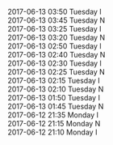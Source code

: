2017-06-13 03:50 Tuesday  I  
2017-06-13 03:45 Tuesday  N  
2017-06-13 03:25 Tuesday  I  
2017-06-13 03:20 Tuesday  N  
2017-06-13 02:50 Tuesday  I  
2017-06-13 02:40 Tuesday  N  
2017-06-13 02:30 Tuesday  I  
2017-06-13 02:25 Tuesday  N  
2017-06-13 02:15 Tuesday  I  
2017-06-13 02:10 Tuesday  N  
2017-06-13 01:50 Tuesday  I  
2017-06-13 01:45 Tuesday  N  
2017-06-12 21:35 Monday  I  
2017-06-12 21:15 Monday  N  
2017-06-12 21:10 Monday  I  
